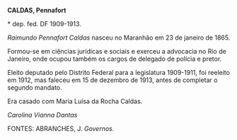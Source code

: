 **CALDAS, Pennafort**

\* dep. fed. DF 1909-1913.

*Raimundo Pennafort Caldas* nasceu no Maranhão em 23 de janeiro de 1865.

Formou-se em ciências jurídicas e sociais e exerceu a advocacia no Rio
de Janeiro, onde ocupou também os cargos de delegado de polícia e
pretor.

Eleito deputado pelo Distrito Federal para a legislatura 1909-1911, foi
reeleito em 1912, mas faleceu em 15 de dezembro de 1913, antes de
completar o segundo mandato.

Era casado com Maria Luísa da Rocha Caldas.

*Carolina Vianna Dantas*

FONTES: ABRANCHES, J. *Governos.*
